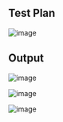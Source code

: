 ## Test Plan
![image](https://user-images.githubusercontent.com/68271765/142768368-384a904c-f050-4739-864e-d8e6e93249d3.png)

## Output
![image](https://user-images.githubusercontent.com/68271765/143035870-8b16b79a-c3c1-4d58-8374-402c29e74557.png)

![image](https://user-images.githubusercontent.com/68271765/143035907-aa0bd936-aeef-47a7-8695-68d7e03fc3e1.png)

![image](https://user-images.githubusercontent.com/68271765/143035950-1c6ff870-cc67-401d-9b7d-bb619b79fbbe.png)
